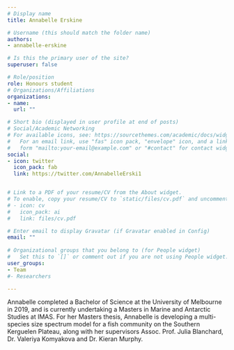 ```yaml
---
# Display name
title: Annabelle Erskine

# Username (this should match the folder name)
authors:
- annabelle-erskine

# Is this the primary user of the site?
superuser: false

# Role/position
role: Honours student
# Organizations/Affiliations
organizations:
- name: 
  url: ""

# Short bio (displayed in user profile at end of posts)
# Social/Academic Networking
# For available icons, see: https://sourcethemes.com/academic/docs/widgets/#icons
#   For an email link, use "fas" icon pack, "envelope" icon, and a link in the
#   form "mailto:your-email@example.com" or "#contact" for contact widget.
social:
- icon: twitter
  icon_pack: fab
  link: https://twitter.com/AnnabelleErski1


# Link to a PDF of your resume/CV from the About widget.
# To enable, copy your resume/CV to `static/files/cv.pdf` and uncomment the lines below.  
# - icon: cv
#   icon_pack: ai
#   link: files/cv.pdf

# Enter email to display Gravatar (if Gravatar enabled in Config)
email: ""
  
# Organizational groups that you belong to (for People widget)
#   Set this to `[]` or comment out if you are not using People widget.  
user_groups:
- Team
#- Researchers

---
```


Annabelle completed a Bachelor of Science at the University of Melbourne in 2019, and is currently undertaking a Masters in Marine and Antarctic Studies at IMAS. For her Masters thesis, Annabelle is developing a multi-species size spectrum model for a fish community on the Southern Kerguelen Plateau, along with her supervisors Assoc. Prof. Julia Blanchard, Dr. Valeriya Komyakova and Dr. Kieran Murphy.
